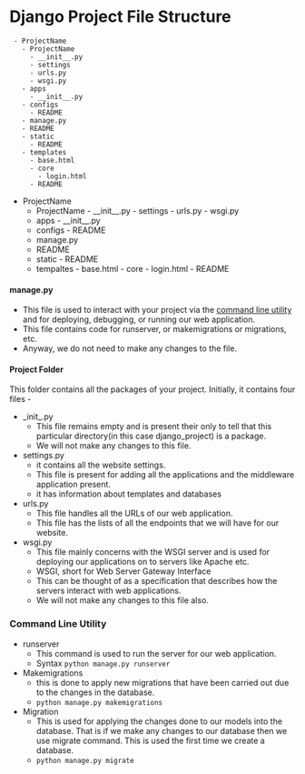 # Django Project File Structure

     - ProjectName
       - ProjectName
         - __init__.py
         - settings
         - urls.py
         - wsgi.py
       - apps
         - __init__.py
       - configs
         - README
       - manage.py
       - README
       - static
         - README
       - templates
         - base.html
         - core
           - login.html
         - README
 
- ProjectName
  - ProjectName
    \- \_\_init__.py
    \- settings
    \- urls.py
    \- wsgi.py
  - apps
    \- \_\_init__.py
  - configs
    \- README
  - manage.py
  - README
  - static
    \- README
  - tempaltes
    \- base.html
    \- core
      \- login.html
    \- README

#### manage.py
- This file is used to interact with your project via the [command line utility](##command-line-utility) and for deploying, debugging, or running our web application.
- This file contains code for runserver, or makemigrations or migrations, etc.
- Anyway, we do not need to make any changes to the file.

#### Project Folder
This folder contains all the packages of your project. Initially, it contains four files -
  - \_init_.py
    - This file remains empty and is present their only to tell that this particular directory(in this case django_project) is a package.
    - We will not make any changes to this file.
  - settings.py
    - it contains all the website settings.
    - This file is present for adding all the applications and the middleware application present.
    - it has information about templates and databases
  - urls.py
    - This file handles all the URLs of our web application.
    - This file has the lists of all the endpoints that we will have for our website.
  - wsgi.py
    - This file mainly concerns with the WSGI server and is used for deploying our applications on to servers like Apache etc.
    - WSGI, short for Web Server Gateway Interface
    - This can be thought of as a specification that describes how the servers interact with web applications.
    - We will not make any changes to this file also.
  
### Command Line Utility

- runserver
  - This command is used to run the server for our web application.
  - Syntax ```python manage.py runserver```
- Makemigrations
  - this is done to apply new migrations that have been carried out due to the changes in the database.
  - ```python manage.py makemigrations```
- Migration
  - This is used for applying the changes done to our models into the database. That is if we make any changes to our database then we use migrate command. This is used the first time we create a database.
  - ```python manage.py migrate```
